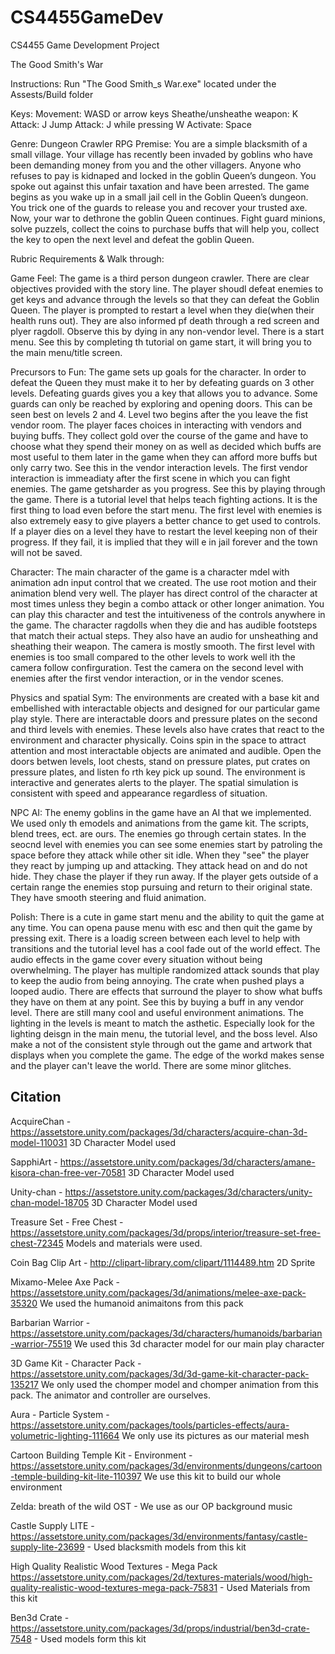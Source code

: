 # CS4455GameDev
CS4455 Game Development Project

The Good Smith's War

Instructions:
Run "The Good Smith_s War.exe" located under the Assests/Build folder

Keys:
Movement: WASD or arrow keys
Sheathe/unsheathe weapon: K
Attack: J
Jump Attack: J while pressing W
Activate: Space

Genre: Dungeon Crawler RPG
Premise: You are a simple blacksmith of a small village. Your village has recently been invaded by goblins who have been demanding money from you and the other villagers. Anyone who refuses to pay is kidnaped and locked in the goblin Queen’s dungeon.
You spoke out against this unfair taxation and have been arrested. The game begins as you wake up in a small jail cell in the Goblin Queen’s dungeon. You trick one of the guards to release you and recover your trusted axe. Now, your war to dethrone the goblin Queen continues. Fight guard minions, solve puzzels, collect the coins to purchase buffs that will help you, collect the key to open the next level and defeat the goblin Queen.


Rubric Requirements & Walk through:

Game Feel: The game is a third person dungeon crawler. There are clear objectives provided with the story line. The player shoudl defeat enemies to get keys and advance through the levels so that they can defeat the Goblin Queen. The player is prompted to restart a level when they die(when their health runs out). They are also informed pf death through a red screen and plyer ragdoll. Observe this by dying in any non-vendor level. There is a start menu. See this by completing th tutorial on game start, it will bring you to the main menu/title screen.

Precursors to Fun: The game sets up goals for the character. In order to defeat the Queen they must make it to her by defeating guards on 3 other levels. Defeating guards gives you a key that allows you to advance. Some guards can only be reached by exploring and opening doors. This can be seen best on levels 2 and 4. Level two begins after the you leave the fist vendor room. The player faces choices in interacting with vendors and buying buffs. They collect gold over the course of the game and have to choose what they spend their money on as well as decided which buffs are most useful to them later in the game when they can afford more buffs but only carry two. See this in the vendor interaction levels. The first vendor interaction is immeadiaty after the first scene in which you can fight enemies. The game getsharder as you progress. See this by playing through the game. There is a tutorial level that helps teach fighting actions. It is the first thing to load even before the start menu. The first level with enemies is also extremely easy to give players a better chance to get used to controls. If a player dies on a level they have to restart the level keeping non of their progress. If they fail, it is implied that they will e in jail forever and the town will not be saved.

Character: The main character of the game is a character mdel with animation adn input control that we created. The use root motion and their animation blend very well. The player has direct control of the character at most times unless they begin a combo attack or other longer animation. You can play this character and test the intuitiveness of the controls anywhere in the game. The character ragdolls when they die and has audible footsteps that match their actual steps. They also have an audio for unsheathing and sheathing their weapon. The camera is mostly smooth. The first level with enemies is too small compared to the other levels to work well ith the camera follow confirguration. Test the camera on the second level with enemies after the first vendor interaction, or in the vendor scenes.

Physics and spatial Sym: The environments are created with a base kit and embellished with interactable objects and designed for our particular game play style. There are interactable doors and pressure plates on the second and third levels with enemies. These levels also have crates that react to the environment and character physically. Coins spin in the space to attract attention and most interactable objects are animated and audible. Open the doors betwen levels, loot chests, stand on pressure plates, put crates on pressure plates, and listen fo rth key pick up sound. The environment is interactive and generates alerts to the player. The spatial simulation is consistent with speed and appearance regardless of situation.

NPC AI: The enemy goblins in the game have an AI that we implemented. We used only th emodels and animations from the game kit. The scripts, blend trees, ect. are ours. The enemies go through certain states. In the seocnd level with enemies you can see some enemies start by patroling the space before they attack while other sit idle. When they "see" the player they react by jumping up and attacking. They attack head on and do not hide. They chase the player if they run away. If the player gets outside of a certain range the enemies stop pursuing and return to their original state. They have smooth steering and fluid animation. 


Polish: There is a cute in game start menu and the ability to  quit the game at any time. You can opena pause menu with esc and then quit the game by pressing exit. There is a loadig screen between each level to help with transitions and the tutorial level has a cool fade out of the world effect. The audio effects in the game cover every situation without being overwhelming. The player has multiple randomized attack sounds that play to keep the audio from being annoying. The crate when pushed plays a looped audio. There are effects that surround the player to show what buffs they have on them at any point. See this by buying a buff in any vendor level. There are still many cool and useful environment animations. The lighting in the levels is meant to match the asthetic. Especially look for the lighting deisgn in the main menu, the tutorial level, and the boss level. Also make a not of the consistent style through out the game and artwork that displays when you complete the game. The edge of the workd makes sense and the player can't leave the world. There are some minor glitches.



Citation
--------
AcquireChan - https://assetstore.unity.com/packages/3d/characters/acquire-chan-3d-model-110031
3D Character Model used

SapphiArt - https://assetstore.unity.com/packages/3d/characters/amane-kisora-chan-free-ver-70581
3D Character Model used

Unity-chan - https://assetstore.unity.com/packages/3d/characters/unity-chan-model-18705
3D Character Model used

Treasure Set - Free Chest - https://assetstore.unity.com/packages/3d/props/interior/treasure-set-free-chest-72345
Models and materials were used.

Coin Bag Clip Art - http://clipart-library.com/clipart/1114489.htm
2D Sprite

Mixamo-Melee Axe Pack - https://assetstore.unity.com/packages/3d/animations/melee-axe-pack-35320
We used the humanoid animaitons from this pack

Barbarian Warrior - https://assetstore.unity.com/packages/3d/characters/humanoids/barbarian-warrior-75519
We used this 3d character model for our main play character

3D Game Kit - Character Pack - https://assetstore.unity.com/packages/3d/3d-game-kit-character-pack-135217
We only used the chomper model and chomper animation from this pack. The animator and controller are ourselves.

Aura - Particle System - https://assetstore.unity.com/packages/tools/particles-effects/aura-volumetric-lighting-111664
We only use its pictures as our material mesh

Cartoon Building Temple Kit - Environment - https://assetstore.unity.com/packages/3d/environments/dungeons/cartoon-temple-building-kit-lite-110397
We use this kit to build our whole environment

Zelda: breath of the wild OST - We use as our OP background music

Castle Supply LITE - https://assetstore.unity.com/packages/3d/environments/fantasy/castle-supply-lite-23699 - Used blacksmith models from this kit

High Quality Realistic Wood Textures - Mega Pack https://assetstore.unity.com/packages/2d/textures-materials/wood/high-quality-realistic-wood-textures-mega-pack-75831 - Used Materials from this kit

Ben3d Crate - https://assetstore.unity.com/packages/3d/props/industrial/ben3d-crate-7548 - Used models form this kit

